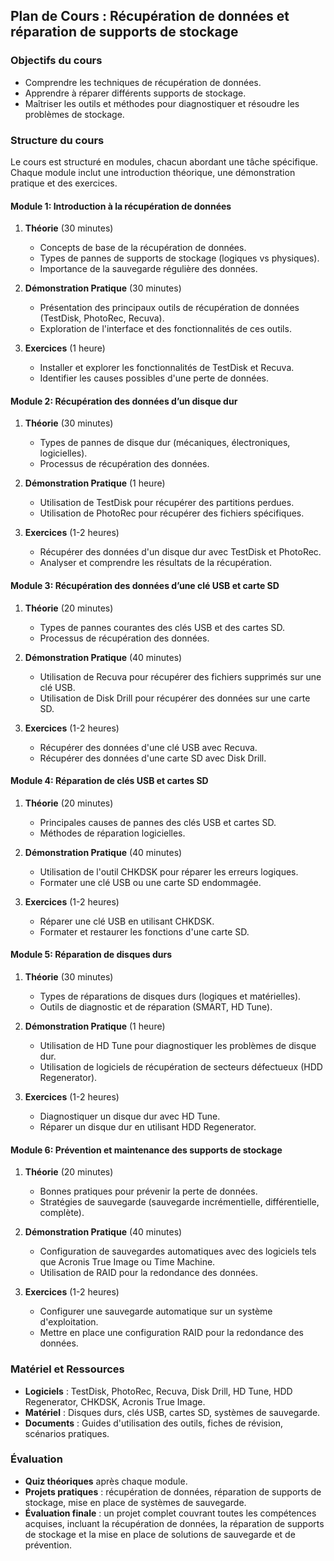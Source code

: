 ## Plan de Cours : Récupération de données et réparation de supports de stockage

### Objectifs du cours
- Comprendre les techniques de récupération de données.
- Apprendre à réparer différents supports de stockage.
- Maîtriser les outils et méthodes pour diagnostiquer et résoudre les problèmes de stockage.

### Structure du cours
Le cours est structuré en modules, chacun abordant une tâche spécifique. Chaque module inclut une introduction théorique, une démonstration pratique et des exercices.

#### Module 1: Introduction à la récupération de données
1. **Théorie** (30 minutes)
   - Concepts de base de la récupération de données.
   - Types de pannes de supports de stockage (logiques vs physiques).
   - Importance de la sauvegarde régulière des données.

2. **Démonstration Pratique** (30 minutes)
   - Présentation des principaux outils de récupération de données (TestDisk, PhotoRec, Recuva).
   - Exploration de l'interface et des fonctionnalités de ces outils.

3. **Exercices** (1 heure)
   - Installer et explorer les fonctionnalités de TestDisk et Recuva.
   - Identifier les causes possibles d'une perte de données.

#### Module 2: Récupération des données d’un disque dur
1. **Théorie** (30 minutes)
   - Types de pannes de disque dur (mécaniques, électroniques, logicielles).
   - Processus de récupération des données.

2. **Démonstration Pratique** (1 heure)
   - Utilisation de TestDisk pour récupérer des partitions perdues.
   - Utilisation de PhotoRec pour récupérer des fichiers spécifiques.

3. **Exercices** (1-2 heures)
   - Récupérer des données d'un disque dur avec TestDisk et PhotoRec.
   - Analyser et comprendre les résultats de la récupération.

#### Module 3: Récupération des données d’une clé USB et carte SD
1. **Théorie** (20 minutes)
   - Types de pannes courantes des clés USB et des cartes SD.
   - Processus de récupération des données.

2. **Démonstration Pratique** (40 minutes)
   - Utilisation de Recuva pour récupérer des fichiers supprimés sur une clé USB.
   - Utilisation de Disk Drill pour récupérer des données sur une carte SD.

3. **Exercices** (1-2 heures)
   - Récupérer des données d'une clé USB avec Recuva.
   - Récupérer des données d'une carte SD avec Disk Drill.

#### Module 4: Réparation de clés USB et cartes SD
1. **Théorie** (20 minutes)
   - Principales causes de pannes des clés USB et cartes SD.
   - Méthodes de réparation logicielles.

2. **Démonstration Pratique** (40 minutes)
   - Utilisation de l'outil CHKDSK pour réparer les erreurs logiques.
   - Formater une clé USB ou une carte SD endommagée.

3. **Exercices** (1-2 heures)
   - Réparer une clé USB en utilisant CHKDSK.
   - Formater et restaurer les fonctions d'une carte SD.

#### Module 5: Réparation de disques durs
1. **Théorie** (30 minutes)
   - Types de réparations de disques durs (logiques et matérielles).
   - Outils de diagnostic et de réparation (SMART, HD Tune).

2. **Démonstration Pratique** (1 heure)
   - Utilisation de HD Tune pour diagnostiquer les problèmes de disque dur.
   - Utilisation de logiciels de récupération de secteurs défectueux (HDD Regenerator).

3. **Exercices** (1-2 heures)
   - Diagnostiquer un disque dur avec HD Tune.
   - Réparer un disque dur en utilisant HDD Regenerator.

#### Module 6: Prévention et maintenance des supports de stockage
1. **Théorie** (20 minutes)
   - Bonnes pratiques pour prévenir la perte de données.
   - Stratégies de sauvegarde (sauvegarde incrémentielle, différentielle, complète).

2. **Démonstration Pratique** (40 minutes)
   - Configuration de sauvegardes automatiques avec des logiciels tels que Acronis True Image ou Time Machine.
   - Utilisation de RAID pour la redondance des données.

3. **Exercices** (1-2 heures)
   - Configurer une sauvegarde automatique sur un système d'exploitation.
   - Mettre en place une configuration RAID pour la redondance des données.

### Matériel et Ressources
- **Logiciels** : TestDisk, PhotoRec, Recuva, Disk Drill, HD Tune, HDD Regenerator, CHKDSK, Acronis True Image.
- **Matériel** : Disques durs, clés USB, cartes SD, systèmes de sauvegarde.
- **Documents** : Guides d'utilisation des outils, fiches de révision, scénarios pratiques.

### Évaluation
- **Quiz théoriques** après chaque module.
- **Projets pratiques** : récupération de données, réparation de supports de stockage, mise en place de systèmes de sauvegarde.
- **Évaluation finale** : un projet complet couvrant toutes les compétences acquises, incluant la récupération de données, la réparation de supports de stockage et la mise en place de solutions de sauvegarde et de prévention.

